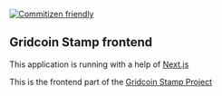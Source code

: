 [![Commitizen friendly](https://img.shields.io/badge/commitizen-friendly-brightgreen.svg)](http://commitizen.github.io/cz-cli/)
## Gridcoin Stamp frontend

This application is running with a help of [Next.js](https://nextjs.org/)

This is the frontend part of the [Gridcoin Stamp Project](https://stamp.gridcoin.club)
